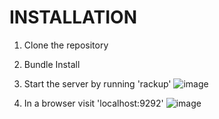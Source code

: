 # INSTALLATION

1. Clone the repository
2. Bundle Install
3. Start the server by running 'rackup'
![image](https://github.com/Demandbase/support_jira/blob/master/readme_files/Screen%20Shot%202019-07-18%20at%208.45.56%20PM.png)

4. In a browser visit 'localhost:9292'
![image](https://github.com/Demandbase/support_jira/blob/master/readme_files/Screen%20Shot%202019-07-18%20at%208.48.27%20PM.png)
